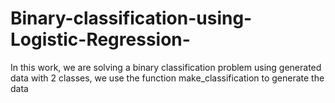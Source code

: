 # Binary-classification-using-Logistic-Regression-
In this work, we are solving a binary classification problem using generated data with 2 classes, we use the function make_classification to generate the data
